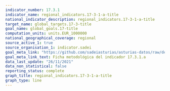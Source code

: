 ```yaml
---
indicator_number: 17.3.1
indicator_name: regional_indicators.17-3-1-a-title
national_indicator_description: regional_indicators.17-3-1-a-title
target_name: global_targets.17-3-title
goal_name: global_goals.17-title
computation_units: units.EUR_1000000
national_geographical_coverage: regional
source_active_1: true
source_organisation_1: indicator.sadei
goal_meta_link: "https://github.com/sadeiasturias/asturias-datos/raw/develop/descargas/metodologia/17.3.1.a.pdf"
goal_meta_link_text: Ficha metodológica del indicador 17.3.1.a
data_last_update: "26/11/2021"
data_non_statistical: false
reporting_status: complete
graph_title: regional_indicators.17-3-1-a-title
graph_type: line
---
```

